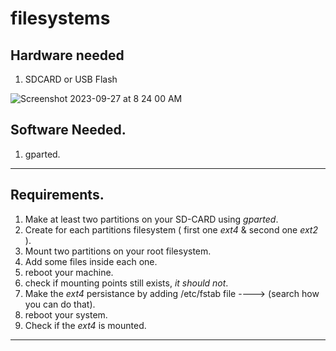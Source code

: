 # filesystems

## Hardware needed
1. SDCARD or USB Flash

![Screenshot 2023-09-27 at 8 24 00 AM](https://github.com/embeddedlinuxworkshop/filesystems/assets/139722851/521b5456-4243-485e-94ba-d55dd6e69f2d)

## Software Needed.
1. gparted.

-------------------------------------------------------

## Requirements.

1. Make at least two partitions on your SD-CARD using *gparted*.
2. Create for each partitions filesystem ( first one *ext4* & second one *ext2* ).
3. Mount two partitions on your root filesystem.
4. Add some files inside each one.
5. reboot your machine.
6. check if mounting points still exists, *it should not*.
7. Make the *ext4* persistance by adding /etc/fstab file ----> (search how you can do that).
8. reboot your system.
9. Check if the *ext4* is mounted.
---------------------------------------------------------